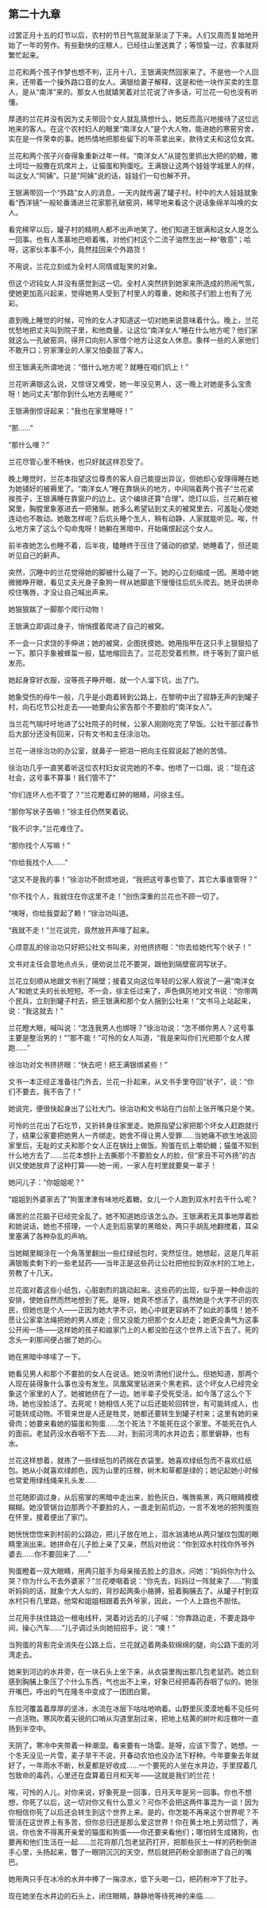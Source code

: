 ## 第二十九章

过罢正月十五的灯节以后，农村的节日气氛就渐渐淡了下来。人们又周而复始地开始了一年的劳作。有些勤快的庄稼人，已经往山里送粪了；等惊蛰一过，农事就将繁忙起来。

兰花和两个孩子作梦也想不判，正月十八，王银满突然回家来了。不是他一个人回来，还带着一个操外路口音的女人。满银给妻子解释，这是和他一块作买卖的生意人，是从“南洋”来的。那女人也就嬉笑着对兰花说了许多话，可兰花一句也没有听懂。

厚道的兰花并没有因为丈夫带回个女人就乱猜想什么，她反而高兴地接待了这位远地来的客人。在这个农村妇人的眼里“南洋女人”是个大人物，能进她的寒窑穷舍，实在是一件荣幸的事。她热情地把那些留下的年茶拿出来，款待丈夫和这位女宾。

兰花和两个孩子兴奋得象重新过年一样。“南洋女人”从提包里抓出大把的奶糖，撒土坷垃一般撒在炕席片上，让猫蛋和狗蛋吃。王满银让这两个娃娃学城里人的样，叫这女人“阿姨”。只是“阿姨”说的话，娃娃们一句也解不开。

王银满带回一个“外路”女人的消息，一天内就传遍了罐子村。村中的大人娃娃就象看“西洋镜”一般轮番涌进兰花家那孔破窑洞，稀罕地来看这个说话象绵羊叫唤的女人。

看完稀罕以后，罐子村的精明人都不出声地笑了。他们知道王银满和这女人是怎么一回事。也有人羡慕地巴咂着嘴，对他们村这个二流子油然生出一种“敬意”；哈呀，这家伙本事不小，竟然挂回来个外路货！

不用说，兰花立刻成为全村人同情或耻笑的对象。

但这个迟钝女人并没有感觉到这一切。全村人突然挤到她家来所造成的热闹气氛，使她更加高兴起来，觉得她男人受到了村里人的尊重，她和孩子们脸上也有了光彩。

直到晚上睡觉的时候，可怜的女人才知道这一切对她来说意味着什么。晚上，兰花忧愁地把丈夫叫到院子里，和他商量，让这位“南洋女人”睡在什么地方呢？他们家就这么一孔破窑洞，得开口向别人家借个地方让这女人休息。象样一些的人家他们不敢开口；穷家薄业的人家又怕委屈了客人。

但王银满无所谓地说：“借什么地方呢？就睡在咱们炕上！”

兰花听满银这么说，又惊讶又难受，她一年没见男人，这一晚上对她是多么宝贵呀！她问丈夫“那你到什么地方去睡呢？”

王银满倒惊讶起来：“我也在家里睡呀！”

“那……”

“那什么哩？”

兰花尽管心里不畅快，也只好就这样忍受了。

晚上睡觉时，兰花本指望这位尊贵的客人自己能提出异议，但她却心安理得睡在她为她铺好的被褥里了。“南洋女人”睡在靠锅头的地方，中间隔着两个孩子“兰花紧挨孩子，王银满睡在靠窗户的边上。这个编排还算“合理”。熄灯以后，兰花躺在被窝里，胸膛里象塞进去一把猪鬃。她多么希望钻到丈夫的被窝里去，可羞耻心使她连动也不敢动。她敢怎样呢？后炕头睡个生人，稍有动静，人家就能听见。唉，什么地方来了这么个勾命鬼呀！她躺在黑暗中，开始痛恨起这个女人。

前半夜她怎么也睡不着，后半夜，瞌睡终于压住了骚动的欲望。她睡着了，但还能听见自己的鼾声。

突然，沉睡中的兰花觉得她的脚被什么碰了一下。她的心立刻缩成一团。黑暗中她微微睁开眼，看见丈夫光身子象狗一样从她脚底下慢慢往后炕头爬去。她牙齿拼命咬住嘴唇，才没让自己喊出声来。

她狠狠踹了一脚那个爬行动物！

王银满立即调过身子，悄悄摸着爬进了自己的被窝。

不一会一只求饶的手伸进；她的被窝，企图抚摸她。她用指甲在这只手上狠狠掐了一下。那只手象被蜂蜇一般，猛地缩回去了。兰花忍受着煎熬，终于等到了窗户纸发亮。

她起身穿好衣服，没等孩子睁开眼，就一个人溜下坑，出了门。

她象受伤的母牛一般，几乎是小跑着转到公路上，在黎明中出了寂静无声的到罐子村，向石圪节公社走去——她要向公家告那个不要脸的“南洋女人”。

当兰花气喘吁吁地进了公社院子的时候，公家人刚刚吃完了早饭。公社干部过春节后大部分还没有回来，只有文书和主任涂治功。

兰花一进徐治功的办公室，就鼻子一把泪一把向主任叙说起了她的苦情。

徐治功几乎一直笑着听这位农村妇女说完她的不幸。他喷了一口烟，说：“现在这社会，这号事不算事！我们管不了”

“你们连坏人也不管了？”兰花瞪着红肿的眼睛，问徐主任。

“那你写状子告嘛！”徐主任仍然笑着说。

“我不识字。”兰花难住了。

“那你找个人写嘛！”

“你给我找个人……”

“这又不是我的事！”徐治功不耐烦地说，“我把这号事也管了，其它大事谁管呀？”

“你不找个人，我就住在你这里不走！”创伤深重的兰花也不顾一切了。

“咦呀，你给我耍起了赖！”徐治功叫道。

“我就不走！”兰花说完，竟然放开声嚎了起来。

心烦意乱的徐治功只好把公社文书叫来，对他挤挤眼：“你去给她代写个状子！”

文书对主任会意地点点头，便劝说兰花不要哭，跟他到隔壁窑洞写状子。

兰花立刻顺从地跟文书别了隔壁；接着又向这位年轻的公家人叙说了一遍“南洋女人”和她丈夫的长长短短。不一会，徐主任过来了，声色俱厉地对文书说：“你带两个民兵，立刻到罐子村去，把王银满和那个女人捆到公社来！”文书马上站起来，说：“我这就去！”

兰花瞪大眼，喊叫说：“怎连我男人也绑呀？”徐治功说：“怎不绑你男人？这号事主要是整治男的！”“那不能！”可怜的女人叫道，“我是来叫你们光把那个女人撵跑……”

徐治功对文书挤挤眼：“快去吧！把王满银绑紧些！”

文书一本正经正准备往门外去，兰花一扑起来，从文书手里夺回“状子”，说：“你们不要去，我不告了！”

她说完，便很快起身出了公社大门。徐治功和文书站在门台阶上张开嘴只是个笑。

可怜的兰花出了石圪节，又折转身往家里走。她原指望公家把那个坏女人赶跑就行了，结果公家要把她男人一齐绑走。她舍不得让男人受罪……当她痛不欲生地返回家里后，无耻的丈夫和那个女人正在锅灶上做饭。狗蛋在炕上嚼奶糖；猫蛋不知到什么地方去了……兰花本想扑上去撕那个不要脸女人的脸，但“家丑不可外扬”的古训又使她放弃了这种打算——她一闹，一家人在村里就要臭一辈子！

她问儿子：“你姐姐呢？”

“姐姐到外婆家去了”狗蛋津津有味地吃着糖。女儿一个人跑到双水村去干什么呢？

痛苦的兰花脑子已经完全乱了。她不知道她应该怎么办。王银满若无其事地厚着脸和她说话，她也不搭理，一个人走到后窑掌的黑暗处，两只手胡乱地翻搅着，耳朵里塞满了各种杂乱的声响。

当她糊里糊涂在一个角落里翻出一些红绿纸包时，突然怔住。她想起，这是几年前满银贩卖剩下的一些老鼠药——当年正是这些药让公社把他拉到双水村的工地上，劳教了十几天。

兰花面对着这些小纸包，心脏剧烈的跳动起来。这些药的出现，似乎是一种命运的安排，使她自然而然地想到了死。是呀，她真不想活了，虽然她是个大字不识的农民，但她也是个人——正因为她大字不识，她心中就更容纳不了如此的事情！她不愿让公家拿法绳把她的男人绑走；但又没能力把那个女人赶走；她更没勇气为这事公开闹一场——这样她的孩子和娘家门上的人都没脸在这个世界上活下去了。死的念头一刹那间便占据了她的心。

她在黑暗中哆嗦了一下。

她看见男人和那个不要脸的女人在说话。她没听清他们说什么。但她知道，那两个人现在装得象什么事也没有发生。凤凰窝里钻进来个黑老鸦，这个坏女人已经完全象这个家里的人了。她被她挤在了一边。她半辈子受死受活，如今落了这么个下场，她也没脸活了。去死呢！她相信人死了以后还能轮回转世，有可能转成人，也可能转成动物。不管来世是人还是牲灵，她都还要转生到罐子村来；这里有她的亲骨肉；她要来看她的猫蛋和狗蛋……怎个死法？不能死在这个家里。不能死在仇人的面前。老鼠药没水吞咽不下去……对，到前河湾的水井边去；那里僻静，也有水。

兰花这样想着，就拣了一些绿纸包的药揣在衣袋里。她喜欢绿纸包而不喜欢红纸包。她从小就喜欢绿颜色，因为山里的庄稼，树木和草都是绿的；她记起她小时候也常爱用绿线绳来扎头发……

兰花随即调过身，从后窑掌的黑暗中走出来，脸色灰白，嘴唇紫黑，两只眼睛模模糊糊。她没管锅台边那两个不要脸的人，一直走到前炕边，一言不发地的把狗蛋抱在怀里，接着便出了家门。

她恍恍惚惚来到村前的公路边，把儿子放在地上，泪水汹涌地从两只皱纹包围的眼睛里淌出来。她拼命在儿子脸上亲了又亲，然后对他说：“你到双水村找你外爷外婆去……你不要回来了……”

狗蛋瞪着一双大眼睛，用两只脏手为母亲揩去脸上的泪水，问她：“妈妈你为什么哭？你为什么不去外婆家？”兰花哽咽着说：“你先去，妈妈过一阵就来了……”狗蛋听妈妈的话，就象个大人似的，背抄起两条小胳膊，挺着胸脯去了。从罐子村到双水村只有几里路，他常和姐姐相跟着去外爷家，因此，一个人上路也不胆怯。

兰花用手扶住路边一根电线杆，哭着对远去的儿子喊：“你靠路边走，不要走路中间，操心汽车……”儿子调过头向她招招手，说：“噢！”

当狗蛋的背影完全消失在公路上后，兰花就迈着两条软绵绵的腿，向公路下面的河湾走去。

她来到河边的水井旁，在一块石头上坐下来，从衣袋里掏出那几包老鼠药。她立刻感到胸脯上象压了个什么东西，气也出不上来，好象已经把毒药吞咽了似的。她张开嘴巴，呼出的气在隆冬中变成了一团团白雾。

东拉河覆盖着厚厚的坚冰，水流在冰层下咕咕地响着。山野里灰漠漠地看不见任何一点活物。寒风吹着尖锐的口哨从沟道里刮过来，把地上枯黄的树叶和庄稼叶一直扬到半空中。

天阴了。寒冷中夹带着一种潮湿。看来要有一场雷。是呀，应该下雪了，她想。一个冬天没见一片雪，麦子旱干不说，开春动农怕也没办法下籽种。今年要象去年就好了，一年雨水不断，秋夏都是好收成……一个要死的人坐在水井边，手里捏着几包致命的毒药，心里还在盘算着日月和天年——这就是我们的兰花！

唉，可怜的人儿，对你来说，好象死是一回事，日月天年是另一回事。你也不想想，你死了以后，这一切对你又有什么意义？可你不会把这两件事混为一谈！因为你相信你死了以后还会转生到这个世界上来。是的，你怎能不再来这个世界呢？不管活在这世界上有多苦，但你总归还是那么爱这世界！你在黄土地上劳动惯了，再说，你也舍不得离开亲爱的猫蛋和狗蛋——你还要来看他们；哪怕转生成猪狗，也要再和他们生活在一起……兰花将那几包老鼠药打开，把那些灰土一样的药粉倒进手心里，头扬起来，瞥了一眼阴沉沉的天空，然后就把药粉全部倒进了自己的嘴巴。

她用两只手在冰冷的水井中捧了一掬凉水，低下头喝一口，把药粉冲下了肚子。

现在她坐在水井边的石头上，闭住眼睛，静静地等待死神的来临……
